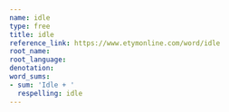 ```yaml
---
name: idle
type: free
title: idle
reference_link: https://www.etymonline.com/word/idle
root_name: 
root_language: 
denotation: 
word_sums:
- sum: 'Idle + '
  respelling: idle
---
```

